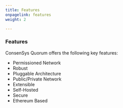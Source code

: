 ```yaml
---
title: Features
onpagelink: features
weight: 2

---
```


### **Features**

ConsenSys Quorum offers the following key features:

*   Permissioned Network
*   Robust
*   Pluggable Architecture
*   Public/Private Network
*   Extensible
*   Self-Hosted
*   Secure
*   Ethereum Based
 
